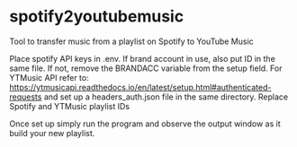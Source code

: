 # spotify2youtubemusic
Tool to transfer music from a playlist on Spotify to YouTube Music

Place spotify API keys in .env. 
If brand account in use, also put ID in the same file. If not, remove the BRANDACC variable from the setup field.
For YTMusic API refer to: https://ytmusicapi.readthedocs.io/en/latest/setup.html#authenticated-requests and set up a headers_auth.json file in the same directory.
Replace Spotify and YTMusic playlist IDs

Once set up simply run the program and observe the output window as it build your new playlist.
